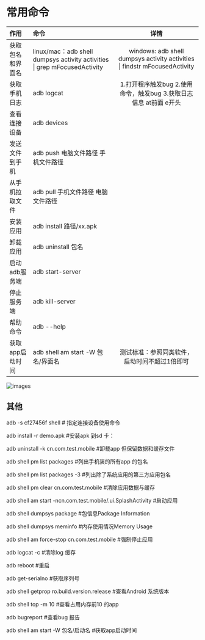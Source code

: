 # 常用命令

| 作用 | 命令| 详情 |
| :-----| :---- | :----: |
| 获取包名和界面名 | linux/mac：adb shell dumpsys activity activities \| grep mFocusedActivity | windows: adb shell dumpsys activity activities \| findstr mFocusedActivity |
| 获取手机日志 | adb logcat   | 1.打开程序触发bug  2.使用命令，触发bug  3.获取日志信息 at前面 e开头 |
|查看连接设备|adb devices ||
|发送文件到手机|adb push 电脑文件路径  手机文件路径||
|从手机拉取文件|adb pull  手机文件路径   电脑文件路径 ||
|安装应用|adb install 路径/xx.apk||
|卸载应用|adb uninstall 包名||
|启动adb服务端|adb start-server||
|停止服务端|adb kill-server||
|帮助命令|adb --help||
|获取app启动时间|adb shell am start -W 包名/界面名|测试标准：参照同类软件，启动时间不超过1倍即可|
![images](./img/adbtime.png)


## 其他

adb -s cf27456f shell # 指定连接设备使用命令

adb install -r demo.apk #安装apk 到sd 卡：

adb uninstall -k cn.com.test.mobile #卸载app 但保留数据和缓存文件

adb shell pm list packages #列出手机装的所有app 的包名

adb shell pm list packages -3 #列出除了系统应用的第三方应用包名

adb shell pm clear cn.com.test.mobile #清除应用数据与缓存

adb shell am start -ncn.com.test.mobile/.ui.SplashActivity #启动应用

adb shell dumpsys package #包信息Package Information

adb shell dumpsys meminfo #内存使用情况Memory Usage

adb shell am force-stop cn.com.test.mobile #强制停止应用

adb logcat -c #清除log 缓存

adb reboot #重启

adb get-serialno #获取序列号

adb shell getprop ro.build.version.release #查看Android 系统版本

adb shell top -m 10 #查看占用内存前10 的app

adb bugreport #查看bug 报告

adb shell am start -W 包名/启动名 #获取app启动时间
